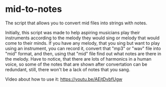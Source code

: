 # mid-to-notes
The script that allows you to convert mid files into strings with notes.

Initially, this script was made to help aspiring musicians play their instruments according to the melody they would sing or melody that would come to their minds.
If you have any melody, that you sing but want to play using an instrument, you can record it, convert that "mp3" or "wav" file into "mid" format, and then, using that "mid" file find out what notes are there in the melody. Have to notice, that there are lots of harmonics in a human voice, so some of the notes that are shown after convertation can be redundant, still, there won't be a lack of notes that you sang.

Video about how to use it: https://youtu.be/AEjtDvbfUgw
